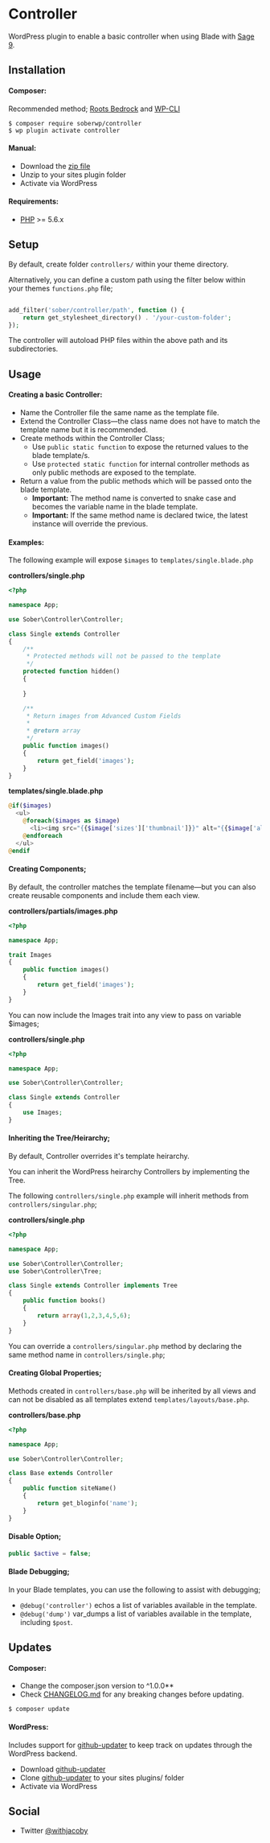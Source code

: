 # Controller

WordPress plugin to enable a basic controller when using Blade with [Sage 9](https://roots.io/sage/).

## Installation

#### Composer:

Recommended method; [Roots Bedrock](https://roots.io/bedrock/) and [WP-CLI](http://wp-cli.org/)
```shell
$ composer require soberwp/controller
$ wp plugin activate controller
```

#### Manual:

* Download the [zip file](https://github.com/soberwp/models/archive/master.zip)
* Unzip to your sites plugin folder
* Activate via WordPress

#### Requirements:

* [PHP](http://php.net/manual/en/install.php) >= 5.6.x

## Setup

By default, create folder `controllers/` within your theme directory. 

Alternatively, you can define a custom path using the filter below within your themes `functions.php` file; 
```php

add_filter('sober/controller/path', function () {
    return get_stylesheet_directory() . '/your-custom-folder';
});
```

The controller will autoload PHP files within the above path and its subdirectories.

## Usage

#### Creating a basic Controller:

* Name the Controller file the same name as the template file.
* Extend the Controller Class&mdash;the class name does not have to match the template name but it is recommended.
* Create methods within the Controller Class;
    * Use `public static function` to expose the returned values to the blade template/s. 
    * Use `protected static function` for internal controller methods as only public methods are exposed to the template.
* Return a value from the public methods which will be passed onto the blade template.
    * **Important:** The method name is converted to snake case and becomes the variable name in the blade template.
    * **Important:** If the same method name is declared twice, the latest instance will override the previous.

#### Examples: 

The following example will expose `$images` to `templates/single.blade.php`

**controllers/single.php**

```php
<?php

namespace App;

use Sober\Controller\Controller;

class Single extends Controller
{
    /**
     * Protected methods will not be passed to the template
     */
    protected function hidden()
    {
        
    }

    /**
     * Return images from Advanced Custom Fields
     *
     * @return array
     */
    public function images()
    {
        return get_field('images');
    }
}
```

**templates/single.blade.php**

```php
@if($images)
  <ul>
    @foreach($images as $image)
      <li><img src="{{$image['sizes']['thumbnail']}}" alt="{{$image['alt']}}"></li>
    @endforeach
  </ul>
@endif
```

#### Creating Components;

By default, the controller matches the template filename&mdash;but you can also create reusable components and include them each view.

**controllers/partials/images.php**

```php
<?php

namespace App;

trait Images
{
    public function images()
    {
        return get_field('images');
    }
}
```

You can now include the Images trait into any view to pass on variable $images; 

**controllers/single.php**

```php
<?php

namespace App;

use Sober\Controller\Controller;

class Single extends Controller
{
    use Images;
}
```

#### Inheriting the Tree/Heirarchy;

By default, Controller overrides it's template heirarchy.

You can inherit the WordPress heirarchy Controllers by implementing the Tree. 

The following `controllers/single.php` example will inherit methods from `controllers/singular.php`;

**controllers/single.php**

```php
<?php

namespace App;

use Sober\Controller\Controller;
use Sober\Controller\Tree;

class Single extends Controller implements Tree
{
    public function books()
    {
        return array(1,2,3,4,5,6);
    }
}
```

You can override a `controllers/singular.php` method by declaring the same method name in `controllers/single.php`;

#### Creating Global Properties;

Methods created in `controllers/base.php` will be inherited by all views and can not be disabled as all templates extend `templates/layouts/base.php`. 

**controllers/base.php**

```php
<?php

namespace App;

use Sober\Controller\Controller;

class Base extends Controller
{
    public function siteName()
    {
        return get_bloginfo('name');
    }
}
```

#### Disable Option;

```php
public $active = false;
```

#### Blade Debugging;

In your Blade templates, you can use the following to assist with debugging;

* `@debug('controller')` echos a list of variables available in the template.
* `@debug('dump')` var_dumps a list of variables available in the template, including `$post`.

## Updates

#### Composer:

* Change the composer.json version to ^1.0.0**
* Check [CHANGELOG.md](CHANGELOG.md) for any breaking changes before updating.

```shell
$ composer update
```

#### WordPress:

Includes support for [github-updater](https://github.com/afragen/github-updater) to keep track on updates through the WordPress backend.
* Download [github-updater](https://github.com/afragen/github-updater)
* Clone [github-updater](https://github.com/afragen/github-updater) to your sites plugins/ folder
* Activate via WordPress

## Social

* Twitter [@withjacoby](https://twitter.com/withjacoby)
